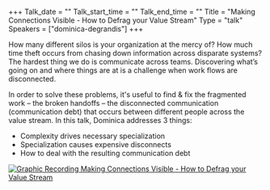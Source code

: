 +++
Talk_date = ""
Talk_start_time = ""
Talk_end_time = ""
Title = "Making Connections Visible - How to Defrag your Value Stream"
Type = "talk"
Speakers = ["dominica-degrandis"]
+++

How many different silos is your organization at the mercy of? How much time theft occurs from chasing down information across disparate systems?The hardest thing we do is communicate across teams. Discovering what’s going on and where things are at is a challenge when work flows are disconnected.

In order to solve these problems, it's useful to find & fix the fragmented work – the broken handoffs – the disconnected communication (communication debt) that occurs between different people across the value stream. In this talk, Dominica addresses 3 things:

- Complexity drives necessary specialization
- Specialization causes expensive disconnects
- How to deal with the resulting communication debt

<a href="https://assets.devopsdays.org/events/2019/toronto/DDegrandis_Connections_Lg.jpg" target="_blank"><img src="https://assets.devopsdays.org/events/2019/toronto/DDegrandis_Connections.png" alt="Graphic Recording Making Connections Visible - How to Defrag your Value Stream" /></a>